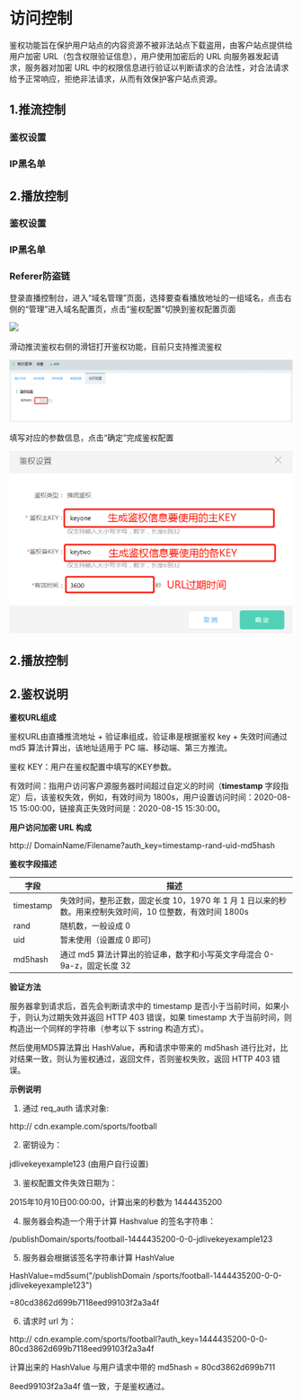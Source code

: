 # 访问控制

鉴权功能旨在保护用户站点的内容资源不被非法站点下载盗用，由客户站点提供给用户加密
URL（包含权限验证信息），用户使用加密后的 URL 向服务器发起请求，服务器对加密 URL
中的权限信息进行验证以判断请求的合法性，对合法请求给予正常响应，拒绝非法请求，从而有效保护客户站点资源。

## 1.推流控制  
### 鉴权设置
### IP黑名单
## 2.播放控制   
### 鉴权设置
### IP黑名单
### Referer防盗链

登录直播控制台，进入“域名管理”页面，选择要查看播放地址的一组域名，点击右侧的“管理”进入域名配置页，点击“鉴权配置”切换到鉴权配置页面

![](https://github.com/jdcloudcom/cn/blob/cn-live-video/image/live-video/%E7%9B%B4%E6%92%AD%E5%BD%95%E5%88%B6-%E9%A1%B5%E9%9D%A2%E5%88%87%E6%8D%A2.png)

滑动推流鉴权右侧的滑钮打开鉴权功能，目前只支持推流鉴权

![](https://github.com/jdcloudcom/cn/blob/cn-live-video/image/live-video/%E7%9B%B4%E6%92%AD%E9%89%B4%E6%9D%83-%E9%89%B4%E6%9D%83%E5%BC%80%E5%90%AF.png)

填写对应的参数信息，点击“确定”完成鉴权配置

![](https://github.com/jdcloudcom/cn/blob/cn-live-video/image/live-video/%E7%9B%B4%E6%92%AD%E9%89%B4%E6%9D%83-%E9%89%B4%E6%9D%83%E4%BF%A1%E6%81%AF%E6%A8%A1%E6%9D%BF%E9%A1%B5.png)

## 2.播放控制  




## 2.鉴权说明

**鉴权URL组成**

鉴权URL由直播推流地址 + 验证串组成，验证串是根据鉴权 key + 失效时间通过 md5
算法计算出，该地址适用于 PC 端、移动端、第三方推流。

鉴权 KEY：用户在鉴权配置中填写的KEY参数。

有效时间：指用户访问客户源服务器时间超过自定义的时间（**timestamp** 字段指定）后，该鉴权失效，例如，有效时间为
1800s，用户设置访问时间：2020-08-15 15:00:00，链接真正失效时间是：2020-08-15
15:30:00。

**用户访问加密 URL 构成**

http:// DomainName/Filename?auth_key=timestamp-rand-uid-md5hash

**鉴权字段描述**

| **字段**  | **描述**                                                                                                  |
|-----------|-----------------------------------------------------------------------------------------------------------|
| timestamp | 失效时间，整形正数，固定长度 10，1970 年 1 月 1 日以来的秒数。用来控制失效时间，10 位整数，有效时间 1800s |
| rand      | 随机数，一般设成 0                                                                                        |
| uid       | 暂未使用（设置成 0 即可)                                                                                  |
| md5hash   | 通过 md5 算法计算出的验证串，数字和小写英文字母混合 0-9a-z，固定长度 32                                   |

**验证方法**

服务器拿到请求后，首先会判断请求中的 timestamp
是否小于当前时间，如果小于，则认为过期失效并返回 HTTP 403 错误，如果 timestamp
大于当前时间，则构造出一个同样的字符串（参考以下 sstring 构造方式）。

然后使用MD5算法算出 HashValue，再和请求中带来的 md5hash
进行比对，比对结果一致，则认为鉴权通过，返回文件，否则鉴权失败，返回 HTTP 403
错误。

**示例说明**

1.  通过 req_auth 请求对象:

http:// cdn.example.com/sports/football

2.  密钥设为：

jdlivekeyexample123 (由用户自行设置)

3.  鉴权配置文件失效日期为：

2015年10月10日00:00:00，计算出来的秒数为 1444435200

4.  服务器会构造一个用于计算 Hashvalue 的签名字符串：

/publishDomain/sports/football-1444435200-0-0-jdlivekeyexample123

5.  服务器会根据该签名字符串计算 HashValue

HashValue=md5sum("/publishDomain
/sports/football-1444435200-0-0-jdlivekeyexample123")

=80cd3862d699b7118eed99103f2a3a4f

6.  请求时 url 为：

http:// cdn.example.com/sports/football?auth_key=1444435200-0-0-80cd3862d699b7118eed99103f2a3a4f

计算出来的 HashValue 与用户请求中带的 md5hash = 80cd3862d699b711

8eed99103f2a3a4f 值一致，于是鉴权通过。
